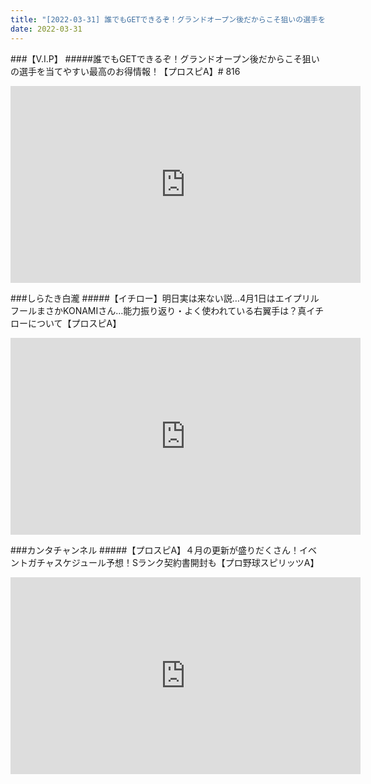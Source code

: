 ```yaml
---
title: "[2022-03-31] 誰でもGETできるぞ！グランドオープン後だからこそ狙いの選手を当てやすい最高のお得情報！【プロスピA】# 816 他"
date: 2022-03-31
---
```

###【V.I.P】
#####誰でもGETできるぞ！グランドオープン後だからこそ狙いの選手を当てやすい最高のお得情報！【プロスピA】# 816
<iframe width="560" height="315" src="https://www.youtube.com/embed/2lLEKoPyU34" frameborder="0" allow="accelerometer; autoplay; clipboard-write; encrypted-media; gyroscope; picture-in-picture" allowfullscreen></iframe>

###しらたき白瀧
#####【イチロー】明日実は来ない説…4月1日はエイプリルフールまさかKONAMIさん…能力振り返り・よく使われている右翼手は？真イチローについて【プロスピA】
<iframe width="560" height="315" src="https://www.youtube.com/embed/2qdR8ypb8bQ" frameborder="0" allow="accelerometer; autoplay; clipboard-write; encrypted-media; gyroscope; picture-in-picture" allowfullscreen></iframe>

###カンタチャンネル
#####【プロスピA】４月の更新が盛りだくさん！イベントガチャスケジュール予想！Sランク契約書開封も【プロ野球スピリッツA】
<iframe width="560" height="315" src="https://www.youtube.com/embed/uhBHF5Xt-CI" frameborder="0" allow="accelerometer; autoplay; clipboard-write; encrypted-media; gyroscope; picture-in-picture" allowfullscreen></iframe>

